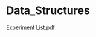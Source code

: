 # Data_Structures
[Experiment List.pdf](https://github.com/HarshKasliwal/Data_Structures/files/10481415/Experiment.List.pdf)
